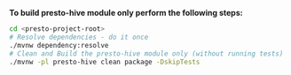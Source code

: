 **To build presto-hive module only perform the following steps:**

```bash
cd <presto-project-root>
# Resolve dependencies - do it once
./mvnw dependency:resolve
# Clean and Build the presto-hive module only (without running tests)
./mvnw -pl presto-hive clean package -DskipTests

```
